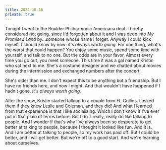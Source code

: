 ```yaml
---
title: 2024-10-16
private: true
---
```


Tonight I went to the Boulder Philharmonic Americana deal. I briefly considered not going, since I'd forgotten about it and I was deep into *My Promised Land* by...someone whose name I forget. Anyway I could kick myself. I should know by now: *it's always worth going.* For one thing, what's the worst that could happen? You enjoy some music, spend some time with yourself, and talk to no one. But the odds are in your favor. Almost every time you go out, you meet someone. This time it was a gal named Kristin who sat next to me. She's a costume designer and we chatted about movies during the intermission and exchanged numbers after the concert.

She's older than me. I don't expect this to be anything but a friendship. But I have no friends here, and now I might. And that wouldn't have happened if I hadn't gone. *It's always worth going.*

After the show, Kristin started talking to a couple from Ft. Collins. I asked them if they knew Leslie and Coleman, and they did! And what I learned from that experience is that I like socializing. Which I don't know if I've ever put in that plain of terms before. But I do. I really, really do like talking to people. And I wonder if that's why I've always been so desperate to get better at talking to people, because I thought it looked like fun. And it is. And I am better at talking to people, so my work has paid off. But I could be better, and I will get better. But we're off to a good start. And we're learning about ourselves.